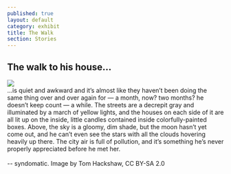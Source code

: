 ```yaml
---
published: true
layout: default
category: exhibit
title: The Walk
section: Stories
---
```


## The walk to his house...

<img src="http://40.media.tumblr.com/2f1575b24c2df4c120723132bb863422/tumblr_nlef542kXx1swhseoo1_500.jpg" >

<br>
...is quiet and awkward and it’s almost like they haven’t been doing the same thing over and over again for — a month, now? two months? he doesn’t keep count — a while. The streets are a decrepit gray and illuminated by a march of yellow lights, and the houses on each side of it are all lit up on the inside, little candles contained inside colorfully-painted boxes. Above, the sky is a gloomy, dim shade, but the moon hasn’t yet come out, and he can’t even see the stars with all the clouds hovering heavily up there. The city air is full of pollution, and it’s something he’s never properly appreciated before he met her.
 <br><br>
 -- syndomatic.
 Image by Tom Hackshaw, CC BY-SA 2.0